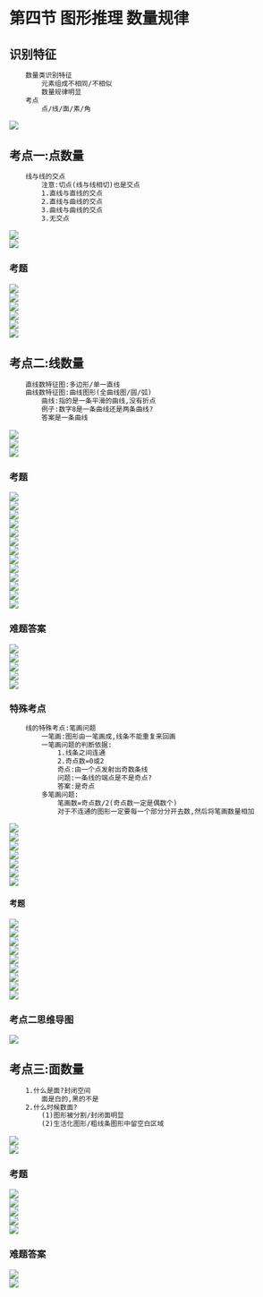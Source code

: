 # 第四节 图形推理 数量规律
## 识别特征
```txt
    数量类识别特征
        元素组成不相同/不相似
        数量规律明显
    考点
        点/线/面/素/角
```
![](04/识别特征.jpg)  
## 考点一:点数量
```txt
    线与线的交点
        注意:切点(线与线相切)也是交点
        1.直线与直线的交点
        2.直线与曲线的交点
        3.曲线与曲线的交点
        3.无交点
```
![](04/考点一线与线的交点.jpg)  
![](04/考点一数点图形特征.jpg)  
### 考题
![](04/考点一例1.jpg)  
![](04/考点一例2.jpg)  
![](04/考点一例3.jpg)  
![](04/考点一练1.jpg)  
![](04/考点一练2.jpg)  
![](04/考点一练3.jpg)  
## 考点二:线数量
```txt
    直线数特征图:多边形/单一直线
    曲线数特征图:曲线图形(全曲线图/圆/弧)
        曲线:指的是一条平滑的曲线,没有折点
        例子:数字8是一条曲线还是两条曲线?
        答案是一条曲线
```
![](04/考点二识别特征.jpg)  
![](04/考点二真题中的直线数.jpg)  
![](04/考点二真题中的曲线数.jpg)  
### 考题
![](04/考点二例1.jpg)  
![](04/考点二例2.jpg)  
![](04/考点二例3.jpg)  
![](04/考点二例4.jpg)  
![](04/考点二例5.jpg)  
![](04/考点二练1.jpg)  
![](04/考点二练2.jpg)  
![](04/考点二练3.jpg)  
![](04/考点二练4.jpg)  
![](04/考点二练5.jpg)  
![](04/考点二练6.jpg)  
![](04/考点二练7.jpg)  
![](04/考点二练8.jpg)  
### 难题答案
![](04/考点二例4答案.jpg)  
![](04/考点二练2答案.jpg)  
![](04/考点二练4答案.jpg)  
![](04/考点二练6答案.jpg)  
![](04/考点二练7答案.jpg)  
### 特殊考点
```txt
    线的特殊考点:笔画问题
        一笔画:图形由一笔画成,线条不能重复来回画
        一笔画问题的判断依据:
            1.线条之间连通
            2.奇点数=0或2
            奇点:由一个点发射出奇数条线
            问题:一条线的端点是不是奇点?
            答案:是奇点
        多笔画问题:
            笔画数=奇点数/2(奇点数一定是偶数个)
            对于不连通的图形一定要每一个部分分开去数,然后将笔画数量相加
```
![](04/考点二线的特殊考点.jpg)  
![](04/考点二一笔画特殊图形.jpg)  
![](04/考点二一笔画问题.jpg)  
![](04/考点二一笔画问题2.jpg)  
![](04/考点二多笔画问题.jpg)  
![](04/考点二多笔画问题2.jpg)  
![](04/考点二笔画数特征图.jpg)  
#### 考题
![](04/考点二笔画例1.jpg)  
![](04/考点二笔画例2.jpg)  
![](04/考点二笔画例3.jpg)  
![](04/考点二笔画例4.jpg)  
![](04/考点二笔画练1.jpg)  
![](04/考点二笔画练2.jpg)  
![](04/考点二笔画练3.jpg)  
![](04/考点二笔画练4.jpg)  
![](04/考点二笔画练5.jpg)  
### 考点二思维导图
![](04/考点二思维导图.jpg)  
## 考点三:面数量
```txt
    1.什么是面?封闭空间
        面是白的,黑的不是
    2.什么时候数面?
        (1)图形被分割/封闭面明显
        (2)生活化图形/粗线条图形中留空白区域
```
![](04/考点三什么是面.jpg)  
![](04/考点三什么时候数面.jpg)  
### 考题
![](04/考点三例1.jpg)  
![](04/考点三例2.jpg)  
![](04/考点三例3.jpg)  
![](04/考点三例4.jpg)  
![](04/考点三例5.jpg)  
### 难题答案
![](04/考点三例4答案.jpg)  
![](04/考点三例4答案2.jpg)  
